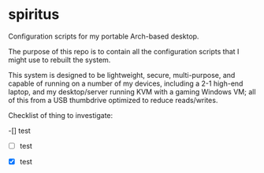 # spiritus
Configuration scripts for my portable Arch-based desktop.

The purpose of this repo is to contain all the configuration scripts that I might use to rebuilt the system.

This system is designed to be lightweight, secure, multi-purpose, and capable of running on a number of my devices, including a 2-1 high-end laptop, and my desktop/server running KVM with a gaming Windows VM; all of this from a USB thumbdrive optimized to reduce reads/writes.

Checklist of thing to investigate:

-[] test

-[ ] test

-[x] test
